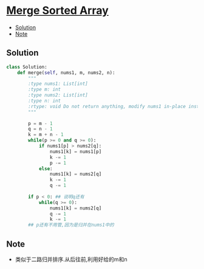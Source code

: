 # [Merge Sorted Array](https://leetcode.com/problems/merge-sorted-array/description/)

<!-- GFM-TOC -->
* <a href="#Solution">Solution</a>
* <a href="#Note">Note</a>
<!-- GFM-TOC -->

## <a name="Solution">Solution</a>
```python
class Solution:
    def merge(self, nums1, m, nums2, n):
        """
        :type nums1: List[int]
        :type m: int
        :type nums2: List[int]
        :type n: int
        :rtype: void Do not return anything, modify nums1 in-place instead.
        """
        
        p = m - 1
        q = n - 1
        k = m + n - 1
        while(p >= 0 and q >= 0):
            if nums1[p] > nums2[q]:
                nums1[k] = nums1[p]
                k -= 1
                p -= 1
            else:
                nums1[k] = nums2[q]
                k -= 1
                q -= 1
                
        if p < 0: ## 说明q还有
            while(q >= 0):
                nums1[k] = nums2[q]
                q -= 1
                k -= 1
        ## p还有不用管,因为是归并在nums1中的
 ```
## <a name="Note">Note</a>
* 类似于二路归并排序.从后往前,利用好给的m和n

